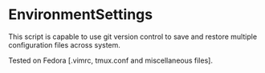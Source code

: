 # EnvironmentSettings
This script is capable to use git version control to save and restore multiple configuration files across system.

Tested on Fedora [.vimrc, tmux.conf and miscellaneous files].
